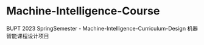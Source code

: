 # Machine-Intelligence-Course
BUPT 2023 SpringSemester - Machine-Intelligence-Curriculum-Design
机器智能课程设计项目
